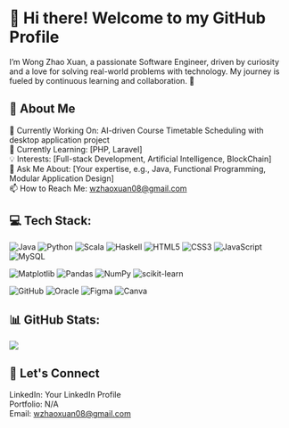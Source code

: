 # 👋 Hi there! Welcome to my GitHub Profile
I’m Wong Zhao Xuan, a passionate Software Engineer, driven by curiosity and a love for solving real-world problems with technology. My journey is fueled by continuous learning and collaboration. 🚀

## 💼 About Me 
🔭 Currently Working On: AI-driven Course Timetable Scheduling with desktop application project  <br>
🌱 Currently Learning: [PHP, Laravel] <br>
💡 Interests: [Full-stack Development, Artificial Intelligence, BlockChain] <br> 
💬 Ask Me About: [Your expertise, e.g., Java, Functional Programming, Modular Application Design] <br>
📫 How to Reach Me: wzhaoxuan08@gmail.com

## 💻 Tech Stack:
![Java](https://img.shields.io/badge/java-%23ED8B00.svg?style=for-the-badge&logo=openjdk&logoColor=white) ![Python](https://img.shields.io/badge/python-3670A0?style=for-the-badge&logo=python&logoColor=ffdd54) ![Scala](https://img.shields.io/badge/scala-%23DC322F.svg?style=for-the-badge&logo=scala&logoColor=white) ![Haskell](https://img.shields.io/badge/Haskell-5e5086?style=for-the-badge&logo=haskell&logoColor=white)  ![HTML5](https://img.shields.io/badge/html5-%23E34F26.svg?style=for-the-badge&logo=html5&logoColor=white) ![CSS3](https://img.shields.io/badge/css3-%231572B6.svg?style=for-the-badge&logo=css3&logoColor=white)  ![JavaScript](https://img.shields.io/badge/javascript-%23323330.svg?style=for-the-badge&logo=javascript&logoColor=%23F7DF1E)![MySQL](https://img.shields.io/badge/mysql-4479A1.svg?style=for-the-badge&logo=mysql&logoColor=white) <br>

![Matplotlib](https://img.shields.io/badge/Matplotlib-%23ffffff.svg?style=for-the-badge&logo=Matplotlib&logoColor=black) ![Pandas](https://img.shields.io/badge/pandas-%23150458.svg?style=for-the-badge&logo=pandas&logoColor=white) ![NumPy](https://img.shields.io/badge/numpy-%23013243.svg?style=for-the-badge&logo=numpy&logoColor=white) ![scikit-learn](https://img.shields.io/badge/scikit--learn-%23F7931E.svg?style=for-the-badge&logo=scikit-learn&logoColor=white) <br>

![GitHub](https://img.shields.io/badge/github-%23121011.svg?style=for-the-badge&logo=github&logoColor=white) ![Oracle](https://img.shields.io/badge/Oracle-F80000?style=for-the-badge&logo=oracle&logoColor=white) ![Figma](https://img.shields.io/badge/figma-%23F24E1E.svg?style=for-the-badge&logo=figma&logoColor=white) ![Canva](https://img.shields.io/badge/Canva-%2300C4CC.svg?style=for-the-badge&logo=Canva&logoColor=white) <br>
  

## 📊 GitHub Stats:
![](https://github-readme-stats.vercel.app/api/top-langs/?username=wzhaoxuan&theme=dark&hide_border=false&include_all_commits=false&count_private=false&layout=compact)

## 🤝 Let's Connect
LinkedIn: Your LinkedIn Profile <br>
Portfolio: N/A <br>
Email: wzhaoxuan08@gmail.com <br>

